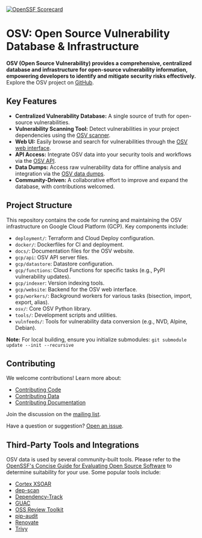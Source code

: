 [![OpenSSF Scorecard](https://api.securityscorecards.dev/projects/github.com/google/osv.dev/badge)](https://scorecard.dev/viewer/?uri=github.com/google/osv.dev)

# OSV: Open Source Vulnerability Database & Infrastructure

**OSV (Open Source Vulnerability) provides a comprehensive, centralized database and infrastructure for open-source vulnerability information, empowering developers to identify and mitigate security risks effectively.** Explore the OSV project on [GitHub](https://github.com/google/osv.dev).

## Key Features

*   **Centralized Vulnerability Database:** A single source of truth for open-source vulnerabilities.
*   **Vulnerability Scanning Tool:** Detect vulnerabilities in your project dependencies using the [OSV scanner](https://github.com/google/osv-scanner).
*   **Web UI:** Easily browse and search for vulnerabilities through the [OSV web interface](https://osv.dev).
*   **API Access:** Integrate OSV data into your security tools and workflows via the [OSV API](https://google.github.io/osv.dev/api/).
*   **Data Dumps:** Access raw vulnerability data for offline analysis and integration via the [OSV data dumps](https://google.github.io/osv.dev/data/#data-dumps).
*   **Community-Driven:** A collaborative effort to improve and expand the database, with contributions welcomed.

## Project Structure

This repository contains the code for running and maintaining the OSV infrastructure on Google Cloud Platform (GCP). Key components include:

*   `deployment/`: Terraform and Cloud Deploy configuration.
*   `docker/`: Dockerfiles for CI and deployment.
*   `docs/`: Documentation files for the OSV website.
*   `gcp/api`: OSV API server files.
*   `gcp/datastore`: Datastore configuration.
*   `gcp/functions`: Cloud Functions for specific tasks (e.g., PyPI vulnerability updates).
*   `gcp/indexer`: Version indexing tools.
*   `gcp/website`: Backend for the OSV web interface.
*   `gcp/workers/`: Background workers for various tasks (bisection, import, export, alias).
*   `osv/`: Core OSV Python library.
*   `tools/`: Development scripts and utilities.
*   `vulnfeeds/`: Tools for vulnerability data conversion (e.g., NVD, Alpine, Debian).

**Note:** For local building, ensure you initialize submodules: `git submodule update --init --recursive`

## Contributing

We welcome contributions! Learn more about:

*   [Contributing Code](CONTRIBUTING.md#contributing-code)
*   [Contributing Data](CONTRIBUTING.md#contributing-data)
*   [Contributing Documentation](CONTRIBUTING.md#contributing-documentation)

Join the discussion on the [mailing list](https://groups.google.com/g/osv-discuss).

Have a question or suggestion? [Open an issue](https://github.com/google/osv.dev/issues).

## Third-Party Tools and Integrations

OSV data is used by several community-built tools.  Please refer to the [OpenSSF's Concise Guide for Evaluating Open Source Software](https://best.openssf.org/Concise-Guide-for-Evaluating-Open-Source-Software) to determine suitability for your use. Some popular tools include:

*   [Cortex XSOAR](https://github.com/demisto/content)
*   [dep-scan](https://github.com/AppThreat/dep-scan)
*   [Dependency-Track](https://github.com/DependencyTrack/dependency-track)
*   [GUAC](https://github.com/guacsec/guac)
*   [OSS Review Toolkit](https://github.com/oss-review-toolkit/ort)
*   [pip-audit](https://github.com/pypa/pip-audit)
*   [Renovate](https://github.com/renovatebot/renovate)
*   [Trivy](https://github.com/aquasecurity/trivy)